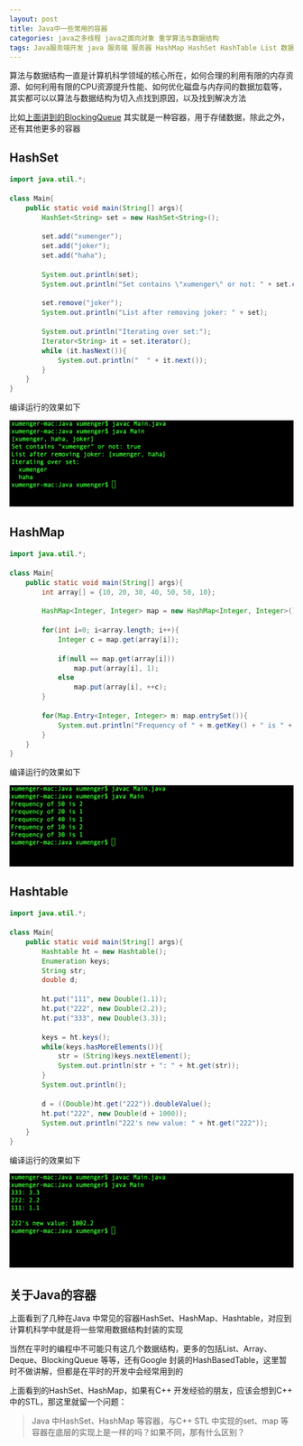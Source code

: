 ```yaml
---
layout: post
title: Java中一些常用的容器
categories: java之多线程 java之面向对象 重学算法与数据结构
tags: Java服务端开发 java 服务端 服务器 HashMap HashSet HashTable List 数据结构 算法 算法与数据结构 C++ STL 红黑树 哈希 HashBasedTable
---
```


算法与数据结构一直是计算机科学领域的核心所在，如何合理的利用有限的内存资源、如何利用有限的CPU资源提升性能、如何优化磁盘与内存间的数据加载等，其实都可以以算法与数据结构为切入点找到原因，以及找到解决方法

比如[上面讲到的BlockingQueue](http://www.xumenger.com/java-02-blockingqueue-20180818/) 其实就是一种容器，用于存储数据，除此之外，还有其他更多的容器

## HashSet

```java
import java.util.*;

class Main{
    public static void main(String[] args){
        HashSet<String> set = new HashSet<String>();

        set.add("xumenger");
        set.add("joker");
        set.add("haha");

        System.out.println(set);
        System.out.println("Set contains \"xumenger\" or not: " + set.contains("xumenger"));

        set.remove("joker");
        System.out.println("List after removing joker: " + set);

        System.out.println("Iterating over set:");
        Iterator<String> it = set.iterator();
        while (it.hasNext()){
            System.out.println("  " + it.next());
        }
    }
}
```

编译运行的效果如下

![](../media/image/2018-08-18/03-01.png)

## HashMap

```java
import java.util.*;

class Main{
    public static void main(String[] args){
        int array[] = {10, 20, 30, 40, 50, 50, 10};

        HashMap<Integer, Integer> map = new HashMap<Integer, Integer>();

        for(int i=0; i<array.length; i++){
            Integer c = map.get(array[i]);

            if(null == map.get(array[i]))
                map.put(array[i], 1);
            else
                map.put(array[i], ++c);
        }

        for(Map.Entry<Integer, Integer> m: map.entrySet()){
            System.out.println("Frequency of " + m.getKey() + " is " + m.getValue());
        }
    }
}
```

编译运行的效果如下

![](../media/image/2018-08-18/03-02.png)

## Hashtable

```java
import java.util.*;

class Main{
    public static void main(String[] args){
        Hashtable ht = new Hashtable();
        Enumeration keys;
        String str;
        double d;

        ht.put("111", new Double(1.1));
        ht.put("222", new Double(2.2));
        ht.put("333", new Double(3.3));

        keys = ht.keys();
        while(keys.hasMoreElements()){
            str = (String)keys.nextElement();
            System.out.println(str + ": " + ht.get(str));
        }
        System.out.println();

        d = ((Double)ht.get("222")).doubleValue();
        ht.put("222", new Double(d + 1000));
        System.out.println("222's new value: " + ht.get("222"));
    }
}
```

编译运行的效果如下

![](../media/image/2018-08-18/03-03.png)

## 关于Java的容器

上面看到了几种在Java 中常见的容器HashSet、HashMap、Hashtable，对应到计算机科学中就是将一些常用数据结构封装的实现

当然在平时的编程中不可能只有这几个数据结构，更多的包括List、Array、Deque、BlockingQueue 等等，还有Google 封装的HashBasedTable，这里暂时不做讲解，但都是在平时的开发中会经常用到的

上面看到的HashSet、HashMap，如果有C++ 开发经验的朋友，应该会想到C++ 中的STL，那这里就留一个问题：

>Java 中HashSet、HashMap 等容器，与C++ STL 中实现的set、map 等容器在底层的实现上是一样的吗？如果不同，那有什么区别？

